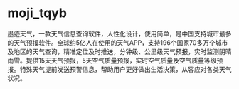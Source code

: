 # moji_tqyb

墨迹天气，一款天气信息查询软件，人性化设计，使用简单，是中国支持城市最多的天气预报软件。全球约5亿人在使用的天气APP，支持196个国家70多万个城市及地区的天气查询，精准定位及时推送，分钟级、公里级天气预报，实时监测阴晴雨雪。提供15天天气预报，5天空气质量预报，实时空气质量及空气质量等级预报。特殊天气提前发送预警信息，帮助用户更好做出生活决策，从容应对各类天气状况。
